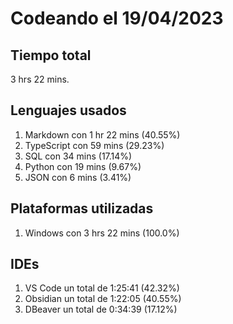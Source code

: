 # Codeando el 19/04/2023

## Tiempo total
3 hrs 22 mins.

## Lenguajes usados
1. Markdown con 1 hr 22 mins (40.55%)
1. TypeScript con 59 mins (29.23%)
1. SQL con 34 mins (17.14%)
1. Python con 19 mins (9.67%)
1. JSON con 6 mins (3.41%)

## Plataformas utilizadas
1. Windows con 3 hrs 22 mins (100.0%)

## IDEs
1. VS Code un total de 1:25:41 (42.32%)
1. Obsidian un total de 1:22:05 (40.55%)
1. DBeaver un total de 0:34:39 (17.12%)
